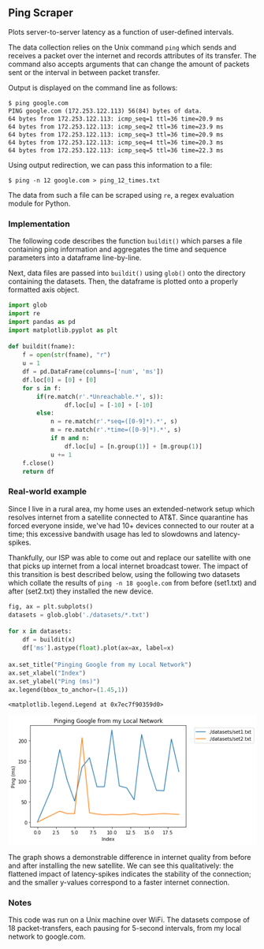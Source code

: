 ## Ping Scraper

Plots server-to-server latency as a function of user-defined intervals.

The data collection relies on the Unix command `ping` which sends and receives a packet over the internet and records attributes of its transfer. The command also accepts arguments that can change the amount of packets sent or the interval in between packet transfer.

Output is displayed on the command line as follows:

```shell
$ ping google.com
PING google.com (172.253.122.113) 56(84) bytes of data.
64 bytes from 172.253.122.113: icmp_seq=1 ttl=36 time=20.9 ms
64 bytes from 172.253.122.113: icmp_seq=2 ttl=36 time=23.9 ms
64 bytes from 172.253.122.113: icmp_seq=3 ttl=36 time=20.9 ms
64 bytes from 172.253.122.113: icmp_seq=4 ttl=36 time=20.3 ms
64 bytes from 172.253.122.113: icmp_seq=5 ttl=36 time=22.3 ms
```

Using output redirection, we can pass this information to a file:

```shell
$ ping -n 12 google.com > ping_12_times.txt
```

The data from such a file can be scraped using `re`, a regex evaluation module for Python.

### Implementation

The following code describes the function `buildit()` which parses a file containing ping information and aggregates the time and sequence parameters into a dataframe line-by-line.

Next, data files are passed into `buildit()` using `glob()` onto the directory containing the datasets. Then, the dataframe is plotted onto a properly formatted axis object.


```python
import glob
import re
import pandas as pd
import matplotlib.pyplot as plt

def buildit(fname):
    f = open(str(fname), "r")
    u = 1
    df = pd.DataFrame(columns=['num', 'ms'])
    df.loc[0] = [0] + [0]
    for s in f:
        if(re.match(r'.*Unreachable.*', s)):
                df.loc[u] = [-10] + [-10]
        else:
            n = re.match(r'.*seq=([0-9]*).*', s)
            m = re.match(r'.*time=([0-9]*).*', s)
            if m and n:
                df.loc[u] = [n.group(1)] + [m.group(1)]
            u += 1
    f.close()
    return df
```

### Real-world example

Since I live in a rural area, my home uses an extended-network setup which resolves internet from a satellite connected to AT&T. Since quarantine has forced everyone inside, we've had 10+ devices connected to our router at a time; this excessive bandwith usage has led to slowdowns and latency-spikes.

Thankfully, our ISP was able to come out and replace our satellite with one that picks up internet from a local internet broadcast tower. The impact of this transition is best described below, using the following two datasets which collate the results of `ping -n 18 google.com` from before (set1.txt) and after (set2.txt) they installed the new device.


```python
fig, ax = plt.subplots()
datasets = glob.glob('./datasets/*.txt')

for x in datasets:
    df = buildit(x)
    df['ms'].astype(float).plot(ax=ax, label=x)
    
ax.set_title("Pinging Google from my Local Network")
ax.set_xlabel("Index")
ax.set_ylabel("Ping (ms)")
ax.legend(bbox_to_anchor=(1.45,1))
```




    <matplotlib.legend.Legend at 0x7ec7f90359d0>




![png](ScraPing_files/ScraPing_3_1.png)


The graph shows a demonstrable difference in internet quality from before and after installing the new satellite. We can see this qualitatively: the flattened impact of latency-spikes indicates the stability of the connection; and the smaller y-values correspond to a faster internet connection.

### Notes

This code was run on a Unix machine over WiFi. The datasets compose of 18 packet-transfers, each pausing for 5-second intervals, from my local network to google.com.
